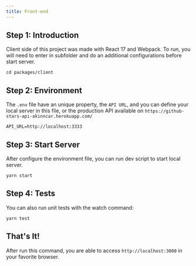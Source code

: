 ```yaml
---
title: Front-end
---
```


## Step 1: Introduction

Client side of this project was made with React 17 and Webpack. To run, you will need to enter in subfolder and do an additional configurations before start server.

```shell
cd packages/client
```

## Step 2: Environment

The `.env` file have an unique property, the `API URL`, and you can define your local server in this file, or the production API available on `https://github-stars-api-akinncar.herokuapp.com/`

```
API_URL=http://localhost:3333
```

## Step 3: Start Server

After configure the environment file, you can run dev script to start local server.

```shell
yarn start
```

## Step 4: Tests

You can also run unit tests with the watch command:

```shell
yarn test
```

## That's It!

After run this command, you are able to access `http://localhost:3000` in your favorite browser.
